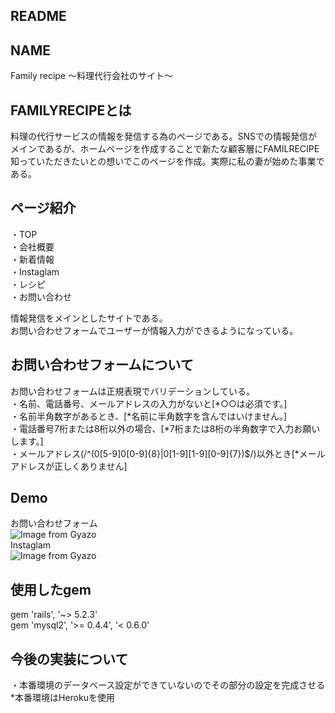 ## README
## NAME
Family recipe 〜料理代行会社のサイト〜

## FAMILYRECIPEとは
料理の代行サービスの情報を発信する為のページである。SNSでの情報発信がメインであるが、ホームページを作成することで新たな顧客層にFAMILRECIPE知っていただきたいとの想いでこのページを作成。実際に私の妻が始めた事業である。

## ページ紹介
・TOP<br>
・会社概要<br>
・新着情報<br>
・Instaglam<br>
・レシピ<br>
・お問い合わせ<br>

情報発信をメインとしたサイトである。<br>
お問い合わせフォームでユーザーが情報入力ができるようになっている。<br>

## お問い合わせフォームについて
お問い合わせフォームは正規表現でバリデーションしている。<br>
・名前、電話番号、メールアドレスの入力がないと[*○○は必須です。]<br>
・名前半角数字があるとき、[*名前に半角数字を含んではいけません。]<br>
・電話番号7桁または8桁以外の場合、[*7桁または8桁の半角数字で入力お願いします。]<br>
・メールアドレス(/^(0[5-9]0[0-9]{8}|0[1-9][1-9][0-9]{7})$/)以外とき[*メールアドレスが正しくありません]


## Demo
お問い合わせフォーム</br>
![Image from Gyazo](https://i.gyazo.com/df08e2e1e4777e3826d278f2bb684190.gif)<br>
Instaglam<br>
![Image from Gyazo](https://i.gyazo.com/e426c85e2cd43f42173b2ce51bc014af.jpg)
## 使用したgem
gem 'rails', '~> 5.2.3'<br>
gem 'mysql2', '>= 0.4.4', '< 0.6.0'

## 今後の実装について
・本番環境のデータベース設定ができていないのでその部分の設定を完成させる<br>
*本番環境はHerokuを使用
